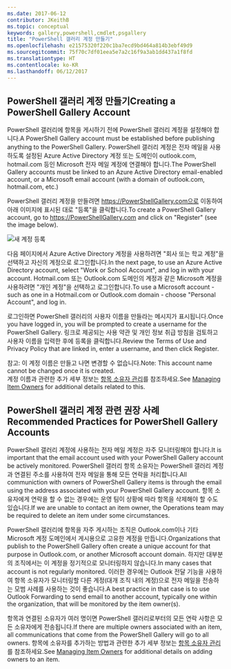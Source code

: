 ```yaml
---
ms.date: 2017-06-12
contributor: JKeithB
ms.topic: conceptual
keywords: gallery,powershell,cmdlet,psgallery
title: "PowerShell 갤러리 계정 만들기"
ms.openlocfilehash: e21575320f220c1ba7ecd9bd464a814b3ebf49d9
ms.sourcegitcommit: 75f70c7df01eea5e7a2c16f9a3ab1dd437a1f8fd
ms.translationtype: HT
ms.contentlocale: ko-KR
ms.lasthandoff: 06/12/2017
---
```

## <a name="creating-a-powershell-gallery-account"></a><span data-ttu-id="abd3e-103">PowerShell 갤러리 계정 만들기</span><span class="sxs-lookup"><span data-stu-id="abd3e-103">Creating a PowerShell Gallery Account</span></span>

<span data-ttu-id="abd3e-104">PowerShell 갤러리에 항목을 게시하기 전에 PowerShell 갤러리 계정을 설정해야 합니다.</span><span class="sxs-lookup"><span data-stu-id="abd3e-104">A PowerShell Gallery account must be established before publishing anything to the PowerShell Gallery.</span></span> <span data-ttu-id="abd3e-105">PowerShell 갤러리 계정은 전자 메일을 사용하도록 설정된 Azure Active Directory 계정 또는 도메인이 outlook.com, hotmail.com 등인 Microsoft 전자 메일 계정에 연결해야 합니다.</span><span class="sxs-lookup"><span data-stu-id="abd3e-105">The PowerShell Gallery accounts must be linked to an Azure Active Directory email-enabled account, or a Microsoft email account (with a domain of outlook.com, hotmail.com, etc.)</span></span>

<span data-ttu-id="abd3e-106">PowerShell 갤러리 계정을 만들려면 https://PowerShellGallery.com으로 이동하여 아래 이미지에 표시된 대로 "등록"을 클릭합니다.</span><span class="sxs-lookup"><span data-stu-id="abd3e-106">To create a PowerShell Gallery account, go to https://PowerShellGallery.com and click on "Register" (see the image below).</span></span> 

![새 계정 등록](./images/CreatingAccount-Register.png)

<span data-ttu-id="abd3e-108">다음 페이지에서 Azure Active Directory 계정을 사용하려면 "회사 또는 학교 계정"을 선택하고 자신의 계정으로 로그인합니다.</span><span class="sxs-lookup"><span data-stu-id="abd3e-108">In the next page, to use an Azure Active Directory account, select "Work or School Account", and log in with your account.</span></span> <span data-ttu-id="abd3e-109">Hotmail.com 또는 Outlook.com 도메인의 계정과 같은 Microsoft 계정을 사용하려면 "개인 계정"을 선택하고 로그인합니다.</span><span class="sxs-lookup"><span data-stu-id="abd3e-109">To use a Microsoft account - such as one in a Hotmail.com or Outlook.com domain - choose "Personal Account", and log in.</span></span> 

<span data-ttu-id="abd3e-110">로그인하면 PowerShell 갤러리의 사용자 이름을 만들라는 메시지가 표시됩니다.</span><span class="sxs-lookup"><span data-stu-id="abd3e-110">Once you have logged in, you will be prompted to create a username for the PowerShell Gallery.</span></span> <span data-ttu-id="abd3e-111">링크로 제공되는 사용 약관 및 개인 정보 취급 방침을 검토하고 사용자 이름을 입력한 후에 등록을 클릭합니다.</span><span class="sxs-lookup"><span data-stu-id="abd3e-111">Review the Terms of Use and Privacy Policy that are linked in, enter a username, and then click Register.</span></span>

<span data-ttu-id="abd3e-112">참고: 이 계정 이름은 만들고 나면 변경할 수 없습니다.</span><span class="sxs-lookup"><span data-stu-id="abd3e-112">Note: This account name cannot be changed once it is created.</span></span>  
<span data-ttu-id="abd3e-113">계정 이름과 관련한 추가 세부 정보는 [항목 소유자 관리](https://msdn.microsoft.com/en-us/powershell/gallery/psgallery/managing-item-owners)를 참조하세요.</span><span class="sxs-lookup"><span data-stu-id="abd3e-113">See [Managing Item Owners](https://msdn.microsoft.com/en-us/powershell/gallery/psgallery/managing-item-owners) for additional details related to this.</span></span>

## <a name="recommended-practices-for-powershell-gallery-accounts"></a><span data-ttu-id="abd3e-114">PowerShell 갤러리 계정 관련 권장 사례</span><span class="sxs-lookup"><span data-stu-id="abd3e-114">Recommended Practices for PowerShell Gallery Accounts</span></span>

<span data-ttu-id="abd3e-115">PowerShell 갤러리 계정에 사용하는 전자 메일 계정은 자주 모니터링해야 합니다.</span><span class="sxs-lookup"><span data-stu-id="abd3e-115">It is important that the email account used with your PowerShell Gallery account be actively monitored.</span></span>
<span data-ttu-id="abd3e-116">PowerShell 갤러리 항목 소유자는 PowerShell 갤러리 계정과 연결된 주소를 사용하여 전자 메일을 통해 모든 연락을 처리합니다.</span><span class="sxs-lookup"><span data-stu-id="abd3e-116">All communiction with owners of PowerShell Gallery items is through the email using the address associated with your PowerShell Gallery account.</span></span>
<span data-ttu-id="abd3e-117">항목 소유자에게 연락을 할 수 없는 경우에는 운영 팀이 상황에 따라 항목을 삭제해야 할 수도 있습니다.</span><span class="sxs-lookup"><span data-stu-id="abd3e-117">If we are unable to contact an item owner, the Operations team may be required to delete an item under some circumstances.</span></span>

<span data-ttu-id="abd3e-118">PowerShell 갤러리에 항목을 자주 게시하는 조직은 Outlook.com이나 기타 Microsoft 계정 도메인에서 게시용으로 고유한 계정을 만듭니다.</span><span class="sxs-lookup"><span data-stu-id="abd3e-118">Organizations that publish to the PowerShell Gallery often create a unique account for that purpose in Outlook.com, or another Microsoft account domain.</span></span>
<span data-ttu-id="abd3e-119">하지만 대부분의 조직에서는 이 계정을 정기적으로 모니터링하지 않습니다.</span><span class="sxs-lookup"><span data-stu-id="abd3e-119">In many cases that account is not regularly monitored.</span></span> <span data-ttu-id="abd3e-120">이러한 경우에는 Outlook 전달 기능을 사용하여 항목 소유자가 모니터링할 다른 계정(대개 조직 내의 계정)으로 전자 메일을 전송하는 모범 사례를 사용하는 것이 좋습니다.</span><span class="sxs-lookup"><span data-stu-id="abd3e-120">A best practice in that case is to use Outlook Forwarding to send email to another account, typically one within the organization, that will be monitored by the item owner(s).</span></span>

<span data-ttu-id="abd3e-121">항목과 연결된 소유자가 여러 명이면 PowerShell 갤러리로부터의 모든 연락 사항은 모든 소유자에게 전송됩니다.</span><span class="sxs-lookup"><span data-stu-id="abd3e-121">If there are multiple owners associated with an item, all communications that come from the PowerShell Gallery will go to all owners.</span></span>
<span data-ttu-id="abd3e-122">항목에 소유자를 추가하는 방법과 관련한 추가 세부 정보는 [항목 소유자 관리](https://msdn.microsoft.com/en-us/powershell/gallery/psgallery/managing-item-owners)를 참조하세요.</span><span class="sxs-lookup"><span data-stu-id="abd3e-122">See [Managing Item Owners](https://msdn.microsoft.com/en-us/powershell/gallery/psgallery/managing-item-owners) for additional details on adding owners to an item.</span></span> 

